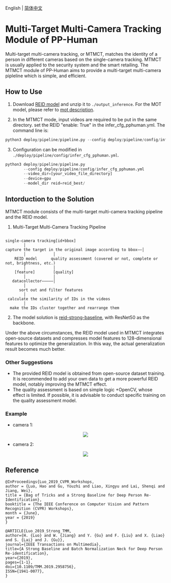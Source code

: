 English | [简体中文](mtmct.md)

# Multi-Target Multi-Camera Tracking Module of PP-Human

Multi-target multi-camera tracking, or MTMCT, matches the identity of a person in different cameras based on the single-camera tracking. MTMCT is usually applied to the security system and the smart retailing.
The MTMCT module of PP-Human aims to provide a multi-target multi-camera pipleline which is simple, and efficient.

## How to Use

1. Download [REID model](https://bj.bcebos.com/v1/paddledet/models/pipeline/reid_model.zip) and unzip it to ```./output_inference```. For the MOT model, please refer to [mot description](./mot.md).

2. In the MTMCT mode, input videos are required to be put in the same directory. set the REID "enable: True" in the infer_cfg_pphuman.yml. The command line is:
```python
python3 deploy/pipeline/pipeline.py --config deploy/pipeline/config/infer_cfg_pphuman.yml --video_dir=[your_video_file_directory] --device=gpu
```

3. Configuration can be modified in `./deploy/pipeline/config/infer_cfg_pphuman.yml`.

```python
python3 deploy/pipeline/pipeline.py
        --config deploy/pipeline/config/infer_cfg_pphuman.yml
        --video_dir=[your_video_file_directory]
        --device=gpu
        --model_dir reid=reid_best/
```

## Intorduction to the Solution

MTMCT module consists of the multi-target multi-camera tracking pipeline and the REID model.

1. Multi-Target Multi-Camera Tracking Pipeline

```

single-camera tracking[id+bbox]
        │
capture the target in the original image according to bbox——│
        │            │
    REID model      quality assessment (covered or not, complete or not, brightness, etc.)
        │            │
    [feature]        [quality]
        │            │
   datacollector—————│
        │
      sort out and filter features
        │
 calculate the similarity of IDs in the videos
        │
  make the IDs cluster together and rearrange them
```

2. The model solution is [reid-strong-baseline](https://github.com/michuanhaohao/reid-strong-baseline), with ResNet50 as the backbone.

Under the above circumstances, the REID model used in MTMCT integrates open-source datasets and compresses model features to 128-dimensional features to optimize the generalization. In this way, the actual generalization result becomes much better.

### Other Suggestions

- The provided REID model is obtained from open-source dataset training. It is recommended to add your own data to get a more powerful REID model, notably improving the MTMCT effect.
- The quality assessment is based on simple logic +OpenCV, whose effect is limited. If possible, it is advisable to conduct specific training on the quality assessment model.


### Example

- camera 1:
<div width="1080" align="center">
  <img src="../images/c1.gif"/>
</div>

- camera 2:
<div width="1080" align="center">
  <img src="../images/c2.gif"/>
</div>


## Reference
```
@InProceedings{Luo_2019_CVPR_Workshops,
author = {Luo, Hao and Gu, Youzhi and Liao, Xingyu and Lai, Shenqi and Jiang, Wei},
title = {Bag of Tricks and a Strong Baseline for Deep Person Re-Identification},
booktitle = {The IEEE Conference on Computer Vision and Pattern Recognition (CVPR) Workshops},
month = {June},
year = {2019}
}

@ARTICLE{Luo_2019_Strong_TMM,
author={H. {Luo} and W. {Jiang} and Y. {Gu} and F. {Liu} and X. {Liao} and S. {Lai} and J. {Gu}},
journal={IEEE Transactions on Multimedia},
title={A Strong Baseline and Batch Normalization Neck for Deep Person Re-identification},
year={2019},
pages={1-1},
doi={10.1109/TMM.2019.2958756},
ISSN={1941-0077},
}
```
